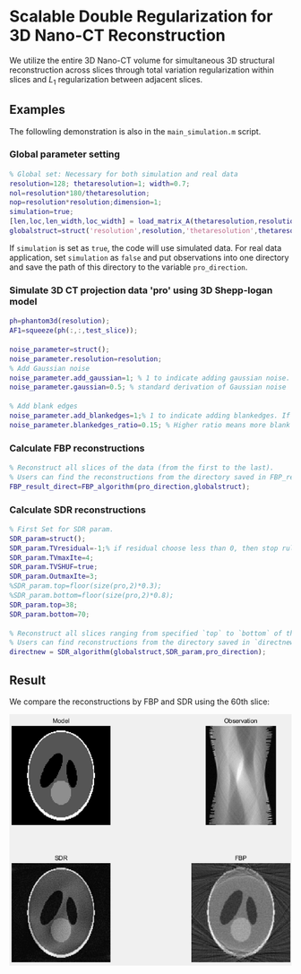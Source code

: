 # Scalable Double Regularization for 3D Nano-CT Reconstruction
We utilize the entire 3D Nano-CT volume for simultaneous 3D structural reconstruction across slices through total variation regularization within slices and $L_1$ regularization between adjacent slices.

## Examples 
The followling demonstration is also in the `main_simulation.m` script.  

### Global parameter setting
```Matlab
% Global set: Necessary for both simulation and real data
resolution=128; thetaresolution=1; width=0.7;
nol=resolution*180/thetaresolution;
nop=resolution*resolution;dimension=1;
simulation=true; 
[len,loc,len_width,loc_width] = load_matrix_A(thetaresolution,resolution,dimension,width);
globalstruct=struct('resolution',resolution,'thetaresolution',thetaresolution,'len_width',len_width,'loc_width',loc_width);
```

If `simulation` is set as `true`, the code will use simulated data. For real data application, set `simulation` as `false` and put observations into one directory and save the path of this directory to the variable `pro_direction`. 

### Simulate 3D CT projection data 'pro' using 3D Shepp-logan model
```Matlab
ph=phantom3d(resolution);
AF1=squeeze(ph(:,:,test_slice));

noise_parameter=struct();
noise_parameter.resolution=resolution;
% Add Gaussian noise 
noise_parameter.add_gaussian=1; % 1 to indicate adding gaussian noise. If 1 is chosen, then users should specify noise_paramter.gaussian
noise_parameter.gaussian=0.5; % standard derivation of Gaussian noise 

% Add blank edges 
noise_parameter.add_blankedges=1;% 1 to indicate adding blankedges. If 1 is chosen, then users should specify noise_parameter.blankedges_ratio
noise_parameter.blankedges_ratio=0.15; % Higher ratio means more blank edges. 
``` 

### Calculate FBP reconstructions
```Matlab
% Reconstruct all slices of the data (from the first to the last). 
% Users can find the reconstructions from the directory saved in FBP_result_direct.
FBP_result_direct=FBP_algorithm(pro_direction,globalstruct);
``` 

### Calculate SDR reconstructions
```Matlab
% First Set for SDR param.
SDR_param=struct();
SDR_param.TVresidual=-1;% if residual choose less than 0, then stop rule is iteration times
SDR_param.TVmaxIte=4;
SDR_param.TVSHUF=true;
SDR_param.OutmaxIte=3;
%SDR_param.top=floor(size(pro,2)*0.3);
%SDR_param.bottom=floor(size(pro,2)*0.8);
SDR_param.top=38;
SDR_param.bottom=70;

% Reconstruct all slices ranging from specified `top` to `bottom` of the data. 
% Users can find reconstructions from the directory saved in `directnew`. 
directnew = SDR_algorithm(globalstruct,SDR_param,pro_direction);
```

## Result
We compare the reconstructions by FBP and SDR using the 60th slice:

![image](https://github.com/xylimeng/SDR-CT/blob/master/Result2.png)



